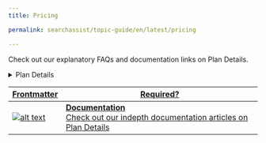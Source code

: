 ```yaml
---
title: Pricing

permalink: searchassist/topic-guide/en/latest/pricing

---
```

<!--#### Topic Guide
###### Plan Details-->

 Check out our explanatory FAQs and documentation links on Plan Details.


<details>
  <summary>Plan Details
  </summary>

  <a class="doc-link" target="_blank" href="https://docs.kore.ai/searchassist/managing-searchassist-apps/viewing-billing-and-usage/#Plan_Details">
 
  How do I upgrade my current plan?

</a>

 <a class="doc-link" target="_blank" href="https://docs.kore.ai/searchassist/managing-searchassist-apps/viewing-billing-and-usage/#Plan_Details">
 
  How do I cancel my current subscription?

</a>
 


</details>


<a class="doc-link" target="_blank" href="https://docs.kore.ai/searchassist/managing-searchassist-apps/viewing-billing-and-usage/#Plan_Details">
 

| Frontmatter | Required? | 
|-------------|-------------|
| ![alt text](images/docIcon.svg "Title") | **Documentation**  <br /> Check out our indepth documentation articles on Plan Details | 


</a>


